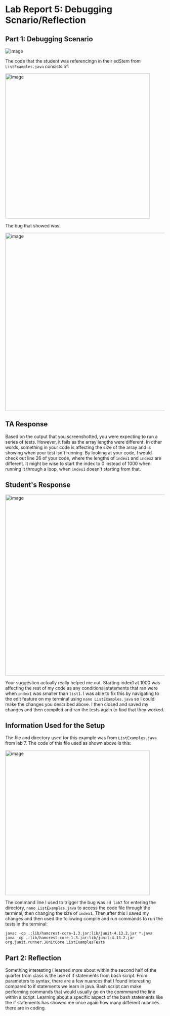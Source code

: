 # Lab Report 5: Debugging Scnario/Reflection

## Part 1: Debugging Scenario
![image](https://github.com/d0min0es/cse15l-lab-reports/assets/130091836/0b0640af-209e-4055-b44f-e2c72c6650fb)

The code that the student was referencingn in their edStem from `ListExamples.java` consists of:

<img width="456" alt="image" src="https://github.com/d0min0es/cse15l-lab-reports/assets/130091836/bb625856-d142-44db-bb30-54a7799bc402">

The bug that showed was:

<img width="560" alt="image" src="https://github.com/d0min0es/cse15l-lab-reports/assets/130091836/42d2ff43-86c3-4afb-8f0d-6f271349ba0b">



## TA Response
Based on the output that you screenshotted, you were expecting to run a series of tests. However, it fails as the array lengths were different. In other words, something in your code is affecting the size of the array and is showing when your test isn't running. By looking at your code, I would check out line 26 of your  code, where the lengths of `index1` and `index2` are different. It might be wise to start the index to 0 instead of 1000 when running it through a loop, when `index1` doesn't starting from that. 

## Student's Response
<img width="569" alt="image" src="https://github.com/d0min0es/cse15l-lab-reports/assets/130091836/e8419bb1-61d6-4ac8-9b7b-395330fcd4b8">


Your suggestion actually really helped me out. Starting index1 at 1000 was affecting the rest of my code as any conditional statements that ran were when `index1` was smaller than `list1`. I was able to fix this by navigating to the edit feature on my terminal using `nano ListExamples.java` so I could make the changes you described above. I then closed and saved my changes and then compiled and ran the tests again to find that they worked. 

## Information Used for the Setup
The file and directory used for this example was from `ListExamples.java` from lab 7. The code of this file used as shown above is this:

<img width="456" alt="image" src="https://github.com/d0min0es/cse15l-lab-reports/assets/130091836/bb625856-d142-44db-bb30-54a7799bc402">

The command line I used to trigger the bug was `cd lab7` for entering the directory, `nano ListExamples.java` to access the code file through the terminal, then changing the size of `index1`. Then after this I saved my changes and then used the following compile and run commands to run the tests in the terminal: 

```
javac -cp .:lib/hamcrest-core-1.3.jar:lib/junit-4.13.2.jar *.java 
java -cp .:lib/hamcrest-core-1.3.jar:lib/junit-4.13.2.jar org.junit.runner.JUnitCore ListExamplesTests
```

## Part 2: Reflection

Something interesting I learned more about within the second half of the quarter from class is the use of if statements from bash script. From parameters to syntax, there are a few nuances that I found interesting compared to if statements we learn in java. Bash script can make performing commands that would usually go on the commmand the line within a script. Learning about a specific aspect of the bash statements like the if statements has showed me once again how many different nuances there are in coding.

